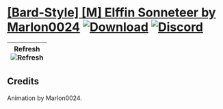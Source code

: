 # [\[Bard-Style\] \[M\] Elffin Sonneteer by Marlon0024](https://github.com/Klokinator/FE-Repo/tree/main/Battle%20Animations/Bards,%20Dancers,%20Suppliers,%20Misc/%5BBard-Style%5D%20%5BM%5D%20Elffin%20Sonneteer%20by%20Marlon0024) [![Download](https://img.shields.io/badge/Download--red?style=social&logo=github)](https://minhaskamal.github.io/DownGit/#/home?url=https://github.com/Klokinator/FE-Repo/tree/main/Battle%20Animations/Bards,%20Dancers,%20Suppliers,%20Misc/%5BBard-Style%5D%20%5BM%5D%20Elffin%20Sonneteer%20by%20Marlon0024) [![Discord](https://img.shields.io/badge/Discord--blue?style=social&logo=discord)](https://discord.gg/C7VNGnyTPA)

| <b>Refresh</b><br/><img alt="Refresh" src="https://raw.githubusercontent.com/Klokinator/FE-Repo/main/Battle%20Animations/Bards,%20Dancers,%20Suppliers,%20Misc/%5BBard-Style%5D%20%5BM%5D%20Elffin%20Sonneteer%20by%20Marlon0024/8.%20Refresh/Refresh.gif"/> |
| :---: |

## Credits

Animation by Marlon0024.

